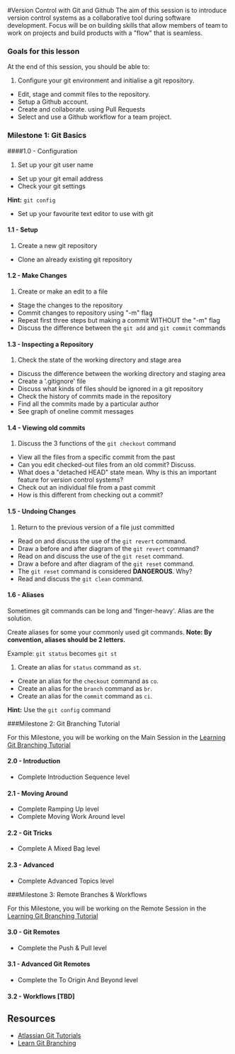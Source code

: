 #Version Control with Git and Github
The aim of this session is to introduce version control systems as a collaborative tool during software development. Focus will be on building skills that allow members of team to work on projects and build products with a "flow" that is seamless.

### Goals for this lesson
At the end of this session, you should be able to:

1. Configure your git environment and initialise a git repository.
+ Edit, stage and commit files to the repository.
+ Setup a Github account.
+ Create and collaborate. using Pull Requests
+ Select and use a Github workflow for a team project.

### Milestone 1: Git Basics
####1.0 - Configuration

1. Set up your git user name
+ Set up your git email address
+ Check your git settings

**Hint:** `git config`

+ Set up your favourite text editor to use with git

#### 1.1 - Setup

1. Create a new git repository
+ Clone an already existing git repository

#### 1.2 - Make Changes

1. Create or make an edit to a file
+ Stage the changes to the repository
+ Commit changes to repository using "-m" flag
+ Repeat first three steps but making a commit WITHOUT the "-m" flag
+ Discuss the difference between the `git add` and `git commit` commands

#### 1.3 - Inspecting a Repository

1. Check the state of the working directory and stage area
+ Discuss the difference between the working directory and staging area
+ Create a '.gitignore' file
+ Discuss what kinds of files should be ignored in a git repository
+ Check the history of commits made in the repository
+ Find all the commits made by a particular author
+ See graph of oneline commit messages

#### 1.4 - Viewing old commits

1. Discuss the 3 functions of the `git checkout` command
+  View all the files from a specific commit from the past
+ Can you edit checked-out files from an old commit? Discuss.
+ What does a "detached HEAD" state mean. Why is this an important feature for version control systems?
+  Check out an individual file from a past commit
+ How is this different from  checking out a commit?

#### 1.5 - Undoing Changes
1. Return to the previous version of a file just committed
+ Read on and discuss the use of the `git revert` command.
+ Draw a before and after diagram of the `git revert` command?
+ Read on and discuss the use of the `git reset` command.
+ Draw a before and after diagram of the `git reset` command.
+ The `git reset` command is considered **DANGEROUS**. Why?
+ Read and discuss the `git clean` command.

#### 1.6 - Aliases

Sometimes git commands can be long and 'finger-heavy'. Alias are the solution.

Create aliases for some your commonly used git commands.  **Note: By convention, aliases should be 2 letters.**

Example: `git status` becomes `git st`

1. Create an alias for `status` command as `st`.
+ Create an alias for the `checkout` command as `co`.
+ Create an alias for the `branch` command as `br`.
+ Create an alias for the `commit` command as `ci`.


**Hint:** Use the `git config` command



###Milestone 2: Git Branching Tutorial

  For this Milestone, you will be working on the  Main Session in the [Learning Git Branching Tutorial](http://pcottle.github.io/learnGitBranching/)

#### 2.0 - Introduction

+  Complete Introduction Sequence level

#### 2.1 - Moving Around

+ Complete Ramping Up level
+ Complete Moving Work Around level

#### 2.2 - Git Tricks

+ Complete A Mixed Bag level

#### 2.3 - Advanced

+ Complete Advanced Topics level

###Milestone 3: Remote Branches & Workflows

  For this Milestone, you will be working on the Remote Session in the [Learning Git Branching Tutorial](http://pcottle.github.io/learnGitBranching/)

#### 3.0 - Git Remotes

+ Complete the Push & Pull level

#### 3.1 - Advanced Git Remotes

+ Complete the To Origin And Beyond level

#### 3.2 - Workflows [TBD] 



## Resources

+ [Atlassian Git Tutorials](https://www.atlassian.com/git/tutorials/setting-up-a-repository)
+ [Learn Git Branching](http://pcottle.github.io/learnGitBranching/)
